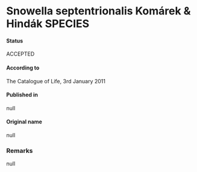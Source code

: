 # Snowella septentrionalis Komárek & Hindák SPECIES

#### Status
ACCEPTED

#### According to
The Catalogue of Life, 3rd January 2011

#### Published in
null

#### Original name
null

### Remarks
null